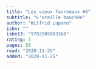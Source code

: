 ```yaml
---
title: "Les vieux fourneaux #6"
subtitle: "L'oreille bouchée"
author: "Wilfrid Lupano"
isbn: ""
isbn13: "9782505083368"
rating: 3
pages: 56
read: "2020-11-25"
added: "2020-11-25"
---
```


